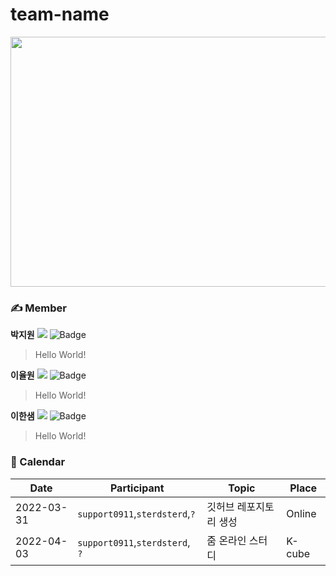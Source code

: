 # team-name
<img src="https://user-images.githubusercontent.com/55350092/160306027-32c4c6f0-effc-4640-92a5-7b83fe56423d.jpg" width="1000" height="400"/>

### ✍️ Member
**박지원**
<a href="https://github.com/support0911"><img src="https://img.shields.io/github/followers/support0911?label=Jiwon Park&style=social"/></a>
![Badge](https://img.shields.io/badge/email-frin0911@naver.com-red)
> Hello World!

**이율원**
<a href="https://github.com/sterdsterd"><img src="https://img.shields.io/github/followers/sterdsterd?label=Yulwon Rhee&style=social"/></a>
![Badge](https://img.shields.io/badge/email-sterdsterd@icloud.com-red)
> Hello World!

**이한샘**
<a href="https://github.com/?"><img src="https://img.shields.io/github/followers/??label=?&style=social"/></a>
![Badge](https://img.shields.io/badge/email-hh5792@naver.com-red)
> Hello World!

### 📆 Calendar
|Date |Participant|Topic|Place|
|--|--|--|--|
|2022-03-31|`support0911`,`sterdsterd`,`?`| 깃허브 레포지토리 생성|Online|
|2022-04-03|`support0911`,`sterdsterd`, `?`| 줌 온라인 스터디 |K-cube|
